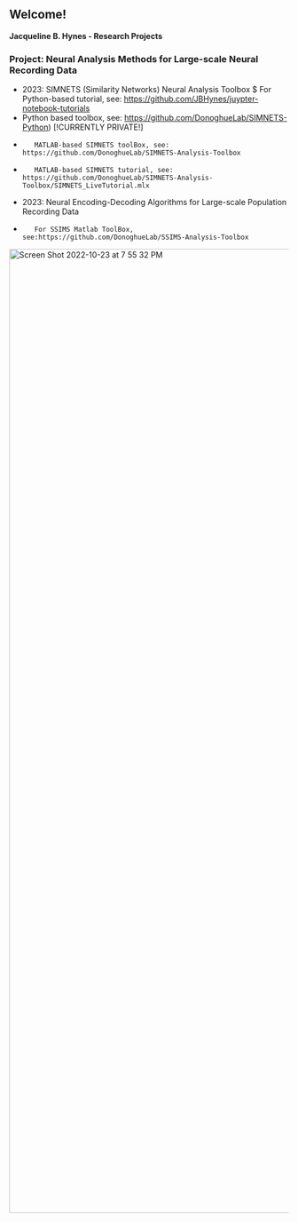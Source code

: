## Welcome! 
**Jacqueline B. Hynes - Research Projects**

### Project: Neural Analysis Methods for Large-scale Neural Recording Data

- 2023: SIMNETS (Similarity Networks) Neural Analysis Toolbox
$ For Python-based tutorial, see: https://github.com/JBHynes/juypter-notebook-tutorials
-    Python based toolbox, see: https://github.com/DonoghueLab/SIMNETS-Python) [!CURRENTLY PRIVATE!]
-        MATLAB-based SIMNETS toolBox, see:  https://github.com/DonoghueLab/SIMNETS-Analysis-Toolbox
-        MATLAB-based SIMNETS tutorial, see:  https://github.com/DonoghueLab/SIMNETS-Analysis-Toolbox/SIMNETS_LiveTutorial.mlx

            
- 2023: Neural Encoding-Decoding Algorithms for Large-scale Population Recording Data
-        For SSIMS Matlab ToolBox, see:https://github.com/DonoghueLab/SSIMS-Analysis-Toolbox


<img width="1737" alt="Screen Shot 2022-10-23 at 7 55 32 PM" src="https://user-images.githubusercontent.com/29176759/197424575-b2c940d1-7b19-4b47-a9ef-6082f6e24fa8.png">

